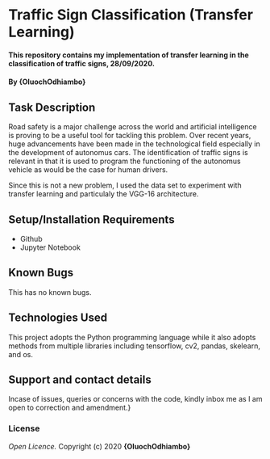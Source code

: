 # Traffic Sign Classification (Transfer Learning)
#### This repository contains my implementation of transfer learning in the classification of traffic signs, 28/09/2020.
#### By **{OluochOdhiambo}**
## Task Description
 Road safety is a major challenge across the world and artificial intelligence is proving to be a useful tool for tackling this problem. Over recent years, huge advancements have been made in the technological field especially in the development of autonomus cars. The identification of traffic signs is relevant in that it is used to program the functioning of the autonomus vehicle as would be the case for human drivers.
 
 Since this is not a new problem, I used the data set to experiment with transfer learning and particulaly the VGG-16 architecture.

## Setup/Installation Requirements
* Github
* Jupyter Notebook

## Known Bugs
This has no known bugs.
## Technologies Used
This project adopts the Python programming language while it also adopts methods from multiple libraries including tensorflow, cv2, pandas, skelearn, and os.
## Support and contact details
Incase of issues, queries or concerns with the code, kindly inbox me as I am open to correction and amendment.}
### License
*Open Licence.*
Copyright (c) 2020 **{OluochOdhiambo}**
